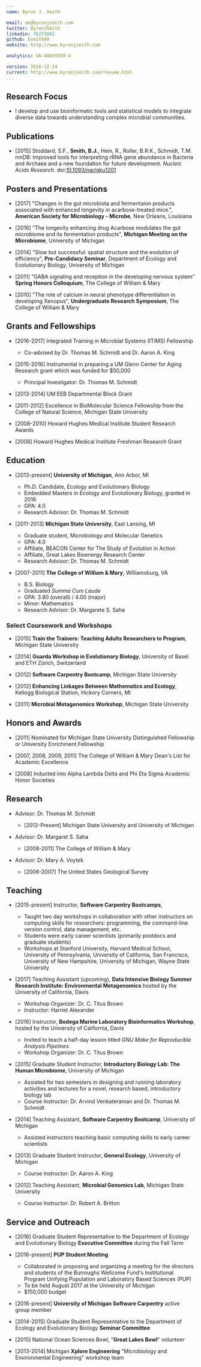 ```yaml
---
name: Byron J. Smith

email: me@byronjsmith.com
twitter: ByronJSmith
linkedin: 76273001
github: bsmith89
website: http://www.byronjsmith.com

analytics: UA-40659359-4

version: 2016-12-14
current: http://www.byronjsmith.com/resume.html
...
```


## Research Focus ##

-   I develop and use bioinformatic tools and statistical models to integrate
    diverse data towards understanding complex microbial communities.

## Publications ##

-   [2015]
    Stoddard, S.F., **Smith, B.J.**, Hein, R., Roller, B.R.K., Schmidt, T.M.
    rrnDB: Improved tools for interpreting rRNA gene abundance in Bacteria and
    Archaea and a new foundation for future development.
    _Nucleic Acids Research_.
    doi:[10.1093/nar/gku1201](http://dx.doi.org/10.1093/nar/gku1201)

## Posters and Presentations ##

-   [2017] "Changes in the gut microbiota and fermentaion products associated
    with enhanced longevity in acarbose-treated mice.",
    **American Society for Microbiology - Microbe**,
    New Orleans, Louisiana

-   [2016] "The longevity enhancing drug Acarbose modulates
    the gut microbiome and its fermentation products", **Michigan Meeting
    on the Microbiome**, University of Michigan

-   [2014] "Slow but successful: spatial structure and the evolution of
    efficiency", **Pre-Candidacy Seminar**, Department of Ecology and
    Evolutionary Biology, University of Michigan

-   [2011] "GABA signaling and reception in the developing nervous system"
    **Spring Honors Colloquium**, The College of William \& Mary

-   [2010] "The role of calcium in neural phenotype differentiation in
    developing Xenopus", **Undergraduate Research Symposium**, The College of
    William \& Mary

## Grants and Fellowships ##

-   [2016-2017] Integrated Training in Microbial Systems (ITiMS) Fellowship

    -   Co-advised by Dr. Thomas M. Schmidt and Dr. Aaron A. King

-   [2015-2016] Instrumental in preparing a UM Glenn Center for Aging Research
    grant which was funded for $50,000

    -   Principal Investigator: Dr. Thomas M. Schmidt

-   [2013-2014] UM EEB Departmental Block Grant

-   [2011-2012] Excellence in BioMolecular Science Fellowship from the College
    of Natural Science, Michigan State University

-   [2008-2010] Howard Hughes Medical Institute Student Research Awards

-   [2008] Howard Hughes Medical Institute Freshman Research Grant

## Education ##

-   [2013-present] **University of Michigan**, Ann Arbor, MI
    -   Ph.D. Candidate, Ecology and Evolutionary Biology
    -   Embedded Masters in Ecology and Evolutionary Biology, granted in 2016
    -   GPA: 4.0
    -   Research Advisor: Dr. Thomas M. Schmidt

-   [2011-2013] **Michigan State University**, East Lansing, MI
    -   Graduate student, Microbiology and Molecular Genetics
    -   GPA: 4.0
    -   Affiliate, BEACON Center for The Study of Evolution in Action
    -   Affiliate, Great Lakes Bioenergy Research Center
    -   Research Advisor: Dr. Thomas M. Schmidt

-   [2007-2011] **The College of William \& Mary**, Williamsburg, VA
    -   B.S. Biology
    -   Graduated _Summa Cum Laude_
    -   GPA: 3.80 (overall) / 4.00 (major)
    -   Minor: Mathematics
    -   Research Advisor: Dr. Margarete S. Saha

### Select Coursework and Workshops ###

-   [2015]
    **Train the Trainers: Teaching Adults Researchers to Program**,
    Michigan State University

-   [2014] **Guarda Workshop in Evolutionary Biology**, University of Basel and
    ETH Zürich, Switzerland

-   [2012] **Software Carpentry Bootcamp**, Michigan State University

-   [2012] **Enhancing Linkages Between Mathematics and Ecology**,
    Kellogg Biological Station, Hickory Corners, MI

-   [2011] **Microbial Metagenomics Workshop**, Michigan State University

## Honors and Awards ##

-   [2011] Nominated for Michigan State University Distinguished Fellowship or
    University Enrichment Fellowship

-   [2007, 2008, 2009, 2011] The College of William \& Mary
    Dean's List for Academic Excellence

-   [2008] Inducted into Alpha Lambda Delta and Phi Eta Sigma Academic Honor
    Societies

## Research ##

-   Advisor: Dr. Thomas M. Schmidt
    -   [2012-Present] Michigan State University and University of Michigan

-   Advisor: Dr. Margaret S. Saha
    -   [2008-2011] The College of William \& Mary

-   Advisor: Dr. Mary A. Voytek
    -   [2006-2007] The United States Geological Survey

## Teaching ##

-   [2015-present] Instructor,
    **Software Carpentry Bootcamps**,
    -   Taught two day workshops in collaboration with other instructors on
        computing skills for researchers: programming, the command-line
        version control, data management, etc.
    -   Students were early career scientists (primarily postdocs and graduate
        students)
    -   Workshops at Stanford University, Harvard Medical School, University of
        Pennsylvania, University of California, San Francisco, University of
        New Hampshire, University of Michigan, Wayne State University

-   [2017] Teaching Assistant (upcoming),
    **Data Intensive Biology Summer Research Institute:
    Environmental Metagenomics** hosted by the University of California, Davis
    -   Workshop Organizer: Dr. C. Titus Brown
    -   Instructor: Harriet Alexander

-   [2016] Instructor,
    **Bodega Marine Laboratory Bioinformatics Workshop**,
    hosted by the University of California, Davis
    -   Invited to teach a half-day lesson titled
        _GNU Make for Reproducible Analysis Pipelines_
    -   Workshop Organizer: Dr. C. Titus Brown

-   [2015] Graduate Student Instructor,
    **Introductory Biology Lab: The Human Microbiome**,
    University of Michigan
    -   Assisted for two semesters in designing and running laboratory
        activities and lectures for a novel, research based, introductory
        biology lab
    -   Course Instructor: Dr. Arvind Venkateraman and Dr. Thomas M. Schmidt

-   [2014] Teaching Assistant, **Software Carpentry Bootcamp**,
    University of Michigan
    -   Assisted instructors teaching basic computing skills to
        early career scientists

-   [2013] Graduate Student Instructor, **General Ecology**,
    University of Michigan
    -   Course Instructor: Dr. Aaron A. King

-   [2012] Teaching Assistant, **Microbial Genomics Lab**,
    Michigan State University
    -   Course Instructor: Dr. Robert A. Britton

## Service and Outreach ##

-   [2016] Graduate Student Representative to the Department of Ecology
    and Evolutionary Biology **Executive Committee** during the Fall Term

-   [2016-present] **PUP Student Meeting**
    -   Collaborated in proposing and organizing a meeting for the directors
        and students of the Burroughs Wellcome Fund's Institutional Program
        Unifying Population and Laboratory Based Sciences (PUP)
    -   To be held August 2017 at the University of Michigan
    -   $150,000 budget

-   [2016-present] **University of Michigan Software Carpentry** active group
    member

-   [2014-2015] Graduate Student Representative to the
    Department of Ecology and Evolutionary Biology **Seminar Committee**

-   [2015] National Ocean Sciences Bowl, "**Great Lakes Bowl**" volunteer

-   [2013-2014] Michigan **Xplore Engineering**
    "Microbiology and Environmental Engineering" workshop team

